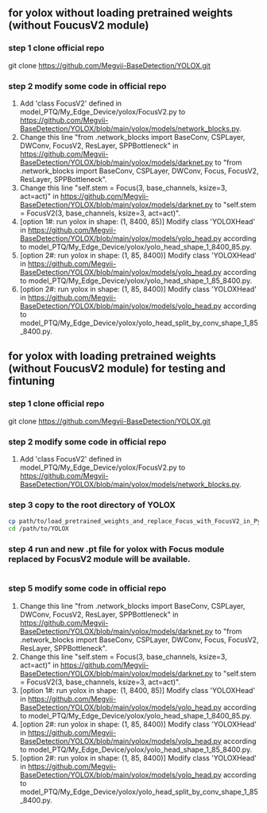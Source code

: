 ## for yolox without loading pretrained weights (without FoucusV2 module)
### step 1 clone official repo
git clone https://github.com/Megvii-BaseDetection/YOLOX.git
### step 2 modify some code in official repo
1. Add 'class FocusV2' defined in model_PTQ/My_Edge_Device/yolox/FocusV2.py to https://github.com/Megvii-BaseDetection/YOLOX/blob/main/yolox/models/network_blocks.py.
2. Change this line "from .network_blocks import BaseConv, CSPLayer, DWConv, FocusV2, ResLayer, SPPBottleneck" in https://github.com/Megvii-BaseDetection/YOLOX/blob/main/yolox/models/darknet.py to "from .network_blocks import BaseConv, CSPLayer, DWConv, Focus, FocusV2, ResLayer, SPPBottleneck".
3. Change this line "self.stem = Focus(3, base_channels, ksize=3, act=act)" in https://github.com/Megvii-BaseDetection/YOLOX/blob/main/yolox/models/darknet.py to "self.stem = FocusV2(3, base_channels, ksize=3, act=act)".
4. [option 1#: run yolox in shape: (1, 8400, 85)] Modify class 'YOLOXHead' in https://github.com/Megvii-BaseDetection/YOLOX/blob/main/yolox/models/yolo_head.py according to model_PTQ/My_Edge_Device/yolox/yolo_head_shape_1_8400_85.py.
6. [option 2#: run yolox in shape: (1, 85, 8400)] Modify class 'YOLOXHead' in https://github.com/Megvii-BaseDetection/YOLOX/blob/main/yolox/models/yolo_head.py according to model_PTQ/My_Edge_Device/yolox/yolo_head_shape_1_85_8400.py.
7. [option 2#: run yolox in shape: (1, 85, 8400)] Modify class 'YOLOXHead' in https://github.com/Megvii-BaseDetection/YOLOX/blob/main/yolox/models/yolo_head.py according to model_PTQ/My_Edge_Device/yolox/yolo_head_split_by_conv_shape_1_85_8400.py.

## for yolox with loading pretrained weights (without FoucusV2 module) for testing and fintuning
### step 1 clone official repo
git clone https://github.com/Megvii-BaseDetection/YOLOX.git
### step 2 modify some code in official repo
1. Add 'class FocusV2' defined in model_PTQ/My_Edge_Device/yolox/FocusV2.py to https://github.com/Megvii-BaseDetection/YOLOX/blob/main/yolox/models/network_blocks.py.
### step 3 copy to the root directory of YOLOX
```bash
cp path/to/load_pretrained_weights_and_replace_Focus_with_FocusV2_in_Pytorch.py path/to/YOLOX
cd /path/to/YOLOX
```
### step 4 run and new .pt file for yolox with Focus module replaced by FocusV2 module will be available.
```bash python ./load_pretrained_weights_and_replace_Focus_with_FocusV2_in_Pytorch.py
```
### step 5 modify some code in official repo
1. Change this line "from .network_blocks import BaseConv, CSPLayer, DWConv, FocusV2, ResLayer, SPPBottleneck" in https://github.com/Megvii-BaseDetection/YOLOX/blob/main/yolox/models/darknet.py to "from .network_blocks import BaseConv, CSPLayer, DWConv, Focus, FocusV2, ResLayer, SPPBottleneck".
2. Change this line "self.stem = Focus(3, base_channels, ksize=3, act=act)" in https://github.com/Megvii-BaseDetection/YOLOX/blob/main/yolox/models/darknet.py to "self.stem = FocusV2(3, base_channels, ksize=3, act=act)".
3. [option 1#: run yolox in shape: (1, 8400, 85)] Modify class 'YOLOXHead' in https://github.com/Megvii-BaseDetection/YOLOX/blob/main/yolox/models/yolo_head.py according to model_PTQ/My_Edge_Device/yolox/yolo_head_shape_1_8400_85.py.
4. [option 2#: run yolox in shape: (1, 85, 8400)] Modify class 'YOLOXHead' in https://github.com/Megvii-BaseDetection/YOLOX/blob/main/yolox/models/yolo_head.py according to model_PTQ/My_Edge_Device/yolox/yolo_head_shape_1_85_8400.py.
5. [option 2#: run yolox in shape: (1, 85, 8400)] Modify class 'YOLOXHead' in https://github.com/Megvii-BaseDetection/YOLOX/blob/main/yolox/models/yolo_head.py according to model_PTQ/My_Edge_Device/yolox/yolo_head_split_by_conv_shape_1_85_8400.py.
